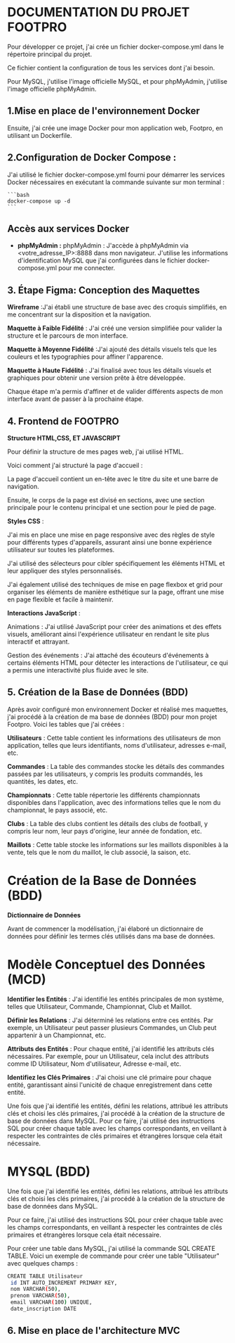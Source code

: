# DOCUMENTATION DU PROJET FOOTPRO

Pour développer ce projet, j'ai crée un fichier docker-compose.yml dans le répertoire principal du projet. 

Ce fichier contient la configuration de tous les services dont j'ai besoin. 

Pour MySQL, j'utilise l'image officielle MySQL, et pour phpMyAdmin, j'utilise l'image officielle phpMyAdmin.


## 1.Mise en place de l'environnement Docker
Ensuite, j'ai crée une image Docker pour mon application web, Footpro, en utilisant un Dockerfile. 

## 2.Configuration de Docker Compose : 
J'ai utilisé le fichier docker-compose.yml fourni pour démarrer les services Docker nécessaires en exécutant la commande suivante sur mon terminal :

    ```bash
    docker-compose up -d
    ```

## Accès aux services Docker

- **phpMyAdmin :** phpMyAdmin : J'accède à phpMyAdmin via <votre_adresse_IP>:8888 dans mon navigateur. J'utilise les informations d'identification MySQL que j'ai configurées dans le fichier docker-compose.yml pour me connecter.


## 3. Étape Figma: Conception des Maquettes

**Wireframe** :J'ai établi une structure de base avec des croquis simplifiés, en me concentrant sur la disposition et la navigation.

**Maquette à Faible Fidélité** : J'ai créé une version simplifiée pour valider la structure et le parcours de mon interface.

**Maquette à Moyenne Fidélité** :J'ai ajouté des détails visuels tels que les couleurs et les typographies pour affiner l'apparence.

**Maquette à Haute Fidélité** : J'ai finalisé avec tous les détails visuels et graphiques pour obtenir une version prête à être développée.

Chaque étape m'a permis d'affiner et de valider différents aspects de mon interface avant de passer à la prochaine étape.


## 4. Frontend de FOOTPRO

**Structure HTML,CSS, ET JAVASCRIPT**

Pour définir la structure de mes pages web, j'ai utilisé HTML.

Voici comment j'ai structuré la page d'accueil :

La page d'accueil contient un en-tête avec le titre du site et une barre de navigation.

Ensuite, le corps de la page est divisé en sections, avec une section principale pour le contenu principal et une section pour le pied de page.



**Styles CSS** :

J'ai mis en place une mise en page responsive avec des règles de style pour différents types d'appareils, assurant ainsi une bonne expérience utilisateur sur toutes les plateformes.

J'ai utilisé des sélecteurs pour cibler spécifiquement les éléments HTML et leur appliquer des styles personnalisés.

J'ai également utilisé des techniques de mise en page flexbox et grid pour organiser les éléments de manière esthétique sur la page, offrant une mise en page flexible et facile à maintenir.



**Interactions JavaScript** :    

Animations : J'ai utilisé JavaScript pour créer des animations et des effets visuels, améliorant ainsi l'expérience utilisateur en rendant le site plus interactif et attrayant.

Gestion des événements : J'ai attaché des écouteurs d'événements à certains éléments HTML pour détecter les interactions de l'utilisateur, ce qui a permis une interactivité plus fluide avec le site.




## 5. Création de la Base de Données (BDD)

Après avoir configuré mon environnement Docker et réalisé mes maquettes, j'ai procédé à la création de ma base de données (BDD) pour mon projet Footpro. Voici les tables que j'ai créées :

**Utilisateurs** : Cette table contient les informations des utilisateurs de mon application, telles que leurs identifiants, noms d'utilisateur, adresses e-mail, etc.

**Commandes** : La table des commandes stocke les détails des commandes passées par les utilisateurs, y compris les produits commandés, les quantités, les dates, etc.

**Championnats** : Cette table répertorie les différents championnats disponibles dans l'application, avec des informations telles que le nom du championnat, le pays associé, etc.

**Clubs** : La table des clubs contient les détails des clubs de football, y compris leur nom, leur pays d'origine, leur année de fondation, etc.

**Maillots** : Cette table stocke les informations sur les maillots disponibles à la vente, tels que le nom du maillot, le club associé, la saison, etc.


# Création de la Base de Données (BDD)

**Dictionnaire de Données**

Avant de commencer la modélisation, j'ai élaboré un dictionnaire de données pour définir les termes clés utilisés dans ma base de données.

# Modèle Conceptuel des Données (MCD)

**Identifier les Entités** : J'ai identifié les entités principales de mon système, telles que Utilisateur, Commande, Championnat, Club et Maillot.

**Définir les Relations** : J'ai déterminé les relations entre ces entités. Par exemple, un Utilisateur peut passer plusieurs Commandes, un Club peut appartenir à un Championnat, etc.

**Attributs des Entités** : Pour chaque entité, j'ai identifié les attributs clés nécessaires. Par exemple, pour un Utilisateur, cela inclut des attributs comme ID Utilisateur, Nom d'utilisateur, Adresse e-mail, etc.

**Identifiez les Clés Primaires** : J'ai choisi une clé primaire pour chaque entité, garantissant ainsi l'unicité de chaque enregistrement dans cette entité.


Une fois que j'ai identifié les entités, défini les relations, attribué les attributs clés et choisi les clés primaires, j'ai procédé à la création de la structure de base de données dans MySQL. Pour ce faire, j'ai utilisé des instructions SQL pour créer chaque table avec les champs correspondants, en veillant à respecter les contraintes de clés primaires et étrangères lorsque cela était nécessaire.

# MYSQL (BDD)

Une fois que j'ai identifié les entités, défini les relations, attribué les attributs clés et choisi les clés primaires, j'ai procédé à la création de la structure de base de données dans MySQL. 

Pour ce faire, j'ai utilisé des instructions SQL pour créer chaque table avec les champs correspondants, en veillant à respecter les contraintes de clés primaires et étrangères lorsque cela était nécessaire.

Pour créer une table dans MySQL, j'ai utilisé la commande SQL CREATE TABLE. Voici un exemple de commande pour créer une table "Utilisateur" avec quelques champs :

   ```bash
CREATE TABLE Utilisateur
    id INT AUTO_INCREMENT PRIMARY KEY,
    nom VARCHAR(50),
    prenom VARCHAR(50),
    email VARCHAR(100) UNIQUE,
    date_inscription DATE
 ```


## 6. Mise en place de l'architecture MVC



